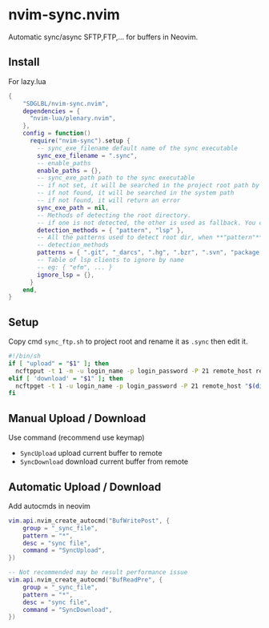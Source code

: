 # nvim-sync.nvim

Automatic sync/async SFTP,FTP,... for buffers in Neovim.

## Install

For lazy.lua

```lua
{
    "SDGLBL/nvim-sync.nvim",
    dependencies = {
      "nvim-lua/plenary.nvim",
    },
    config = function()
      require("nvim-sync").setup {
        -- sync_exe_filename default name of the sync executable
        sync_exe_filename = ".sync",
        -- enable_paths
        enable_paths = {},
        -- sync_exe_path path to the sync executable
        -- if not set, it will be searched in the project root path by default
        -- if not found, it will be searched in the system path
        -- if not found, it will return an error
        sync_exe_path = nil,
        -- Methods of detecting the root directory.
        -- if one is not detected, the other is used as fallback. You can also delete or rearangne the detection methods.
        detection_methods = { "pattern", "lsp" },
        -- All the patterns used to detect root dir, when **"pattern"** is in
        -- detection_methods
        patterns = { ".git", "_darcs", ".hg", ".bzr", ".svn", "package.json" },
        -- Table of lsp clients to ignore by name
        -- eg: { "efm", ... }
        ignore_lsp = {},
      }
    end,
}

```

## Setup

Copy cmd `sync_ftp.sh` to project root and rename it as `.sync` then edit it.

```bash
#!/bin/sh
if [ "upload" = "$1" ]; then
  ncftpput -t 1 -m -u login_name -p login_password -P 21 remote_host remote_path/"$2" "$(dirname "$0")"/"$2"/"$3"
elif [ 'download' = "$1" ]; then
  ncftpget -t 1 -u login_name -p login_password -P 21 remote_host "$(dirname "$0")"/"$2" remote_path/"$2"/"$3"
fi
```

## Manual Upload / Download

Use command (recommend use keymap)

- `SyncUpload` upload current buffer to remote
- `SyncDownload` download current buffer from remote

## Automatic Upload / Download

Add autocmds in neovim

```lua
vim.api.nvim_create_autocmd("BufWritePost", {
    group = "_sync_file",
    pattern = "*",
    desc = "sync file",
    command = "SyncUpload",
})

-- Not recommended may be result performance issue
vim.api.nvim_create_autocmd("BufReadPre", {
    group = "_sync_file",
    pattern = "*",
    desc = "sync file",
    command = "SyncDownload",
})
```
